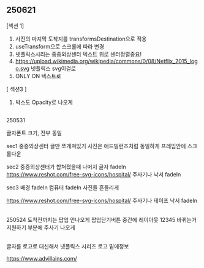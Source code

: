 ## 250621

[섹션 1]
1. 사진의 마지막 도착지를 transformsDestination으로 적용
2. useTransform으로 스크롤에 따라 변경
3. 넷플릭스시리는 중증외상센터 텍스트 위로 센터정렬중요!
4. https://upload.wikimedia.org/wikipedia/commons/0/08/Netflix_2015_logo.svg   넷플릭스 svg이걸로
5. ONLY ON 텍스트로 <p></p>

[ 섹션3 ]
1. 박스도 Opacity로 나오게

##
250531

글자폰트 크기, 전부 동일

sec1
중증외상센터 글만 쪼개져있기
사진은 애드빌런즈처럼 동일하게 프레임안에
스크롤다운

sec2
중증외상센터가 합쳐졌을때
나머지 글자 fadeIn
https://www.reshot.com/free-svg-icons/hospital/
주사기나 낙서 fadeIn

sec3
배경 fadeIn
컴퓨터 fadeIn
사진들 흔들리게

https://www.reshot.com/free-svg-icons/hospital/
주사기나 테이프 낙서 fadeIn



##
250524
도착전까지는 팝업 안나오게
팝업닫기버튼
중간에 레이아웃 12345 바뀌는거
지원하기 부분에 주사기 나오게

##

글자를 로고로 대신해서
넷플릭스 시리즈
로고
밑에정보


https://www.advillains.com/